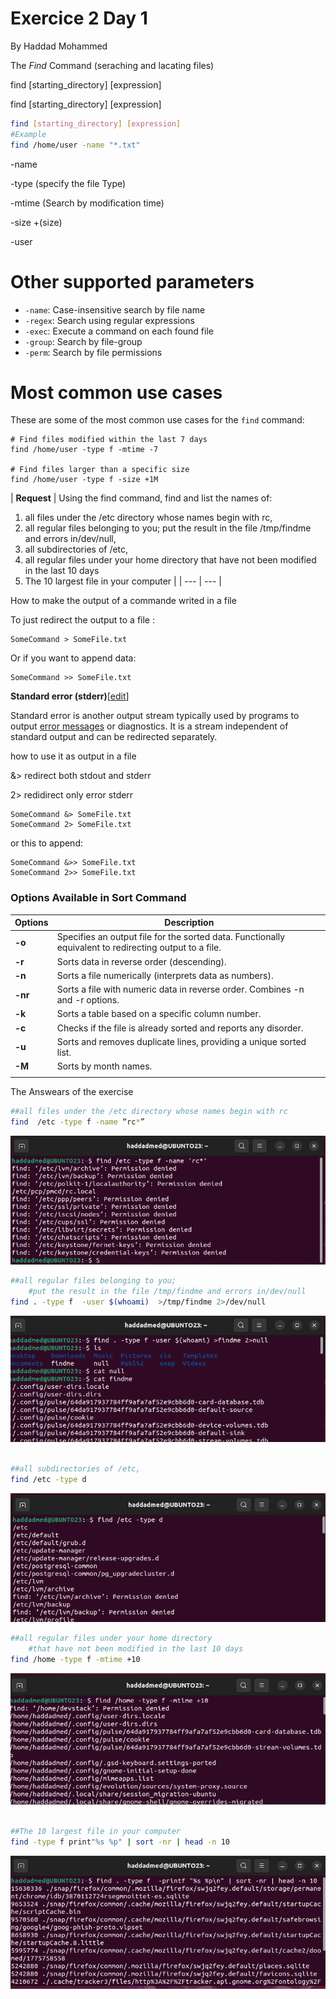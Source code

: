 # Exercice 2 Day 1

By Haddad Mohammed

The *Find* Command  (seraching and lacating files)

find [starting_directory] [expression]

find [starting_directory] [expression]

```bash
find [starting_directory] [expression]
#Example
find /home/user -name "*.txt"
```

-name

-type (specify the file Type)

-mtime (Search by modification time)

-size +(size)

-user

# **Other supported parameters**

- `-name`: Case-insensitive search by file name
- `-regex`: Search using regular expressions
- `-exec`: Execute a command on each found file
- `-group`: Search by file-group
- `-perm`: Search by file permissions

# **Most common use cases**

These are some of the most common use cases for the `find` command:

```
# Find files modified within the last 7 days
find /home/user -type f -mtime -7

# Find files larger than a specific size
find /home/user -type f -size +1M
```

| **Request** | Using the find command, find and list the names of:
1. all files under the /etc directory whose names begin with rc,
2. all regular files belonging to you; put the result in the file /tmp/findme and errors in/dev/null,
3. all subdirectories of /etc,
4. all regular files under your home directory that have not been modified in the last 10 days
5. The 10 largest file in your computer |
| --- | --- |

How to make the output of a commande writed in a file 

To just redirect the output to a file : 

```
SomeCommand > SomeFile.txt

```

Or if you want to append data:

```
SomeCommand >> SomeFile.txt
```

**Standard error (stderr)**[[edit](https://en.wikipedia.org/w/index.php?title=Standard_streams&action=edit&section=5)]

Standard error is another output stream typically used by programs to output [error messages](https://en.wikipedia.org/wiki/Error_message) or diagnostics. It is a stream independent of standard output and can be redirected separately.

how to use it as output in a file 

&> redirect both stdout and stderr 

2> redidirect only error stderr 

```
SomeCommand &> SomeFile.txt
SomeCommand 2> SomeFile.txt
```

or this to append:

```
SomeCommand &>> SomeFile.txt
SomeCommand 2>> SomeFile.txt
```

### Options Available in Sort Command

| **Options** | **Description** |
| --- | --- |
| **-o** | Specifies an output file for the sorted data. Functionally equivalent to redirecting output to a file. |
| **-r** | Sorts data in reverse order (descending). |
| **-n** | Sorts a file numerically (interprets data as numbers). |
| **-nr** | Sorts a file with numeric data in reverse order. Combines -n and -r options. |
| **-k** | Sorts a table based on a specific column number. |
| **-c** | Checks if the file is already sorted and reports any disorder. |
| **-u** | Sorts and removes duplicate lines, providing a unique sorted list. |
| **-M** | Sorts by month names. |
|  |  |

The Answears of the exercise

```bash
##all files under the /etc directory whose names begin with rc
find  /etc -type f -name “rc*”

```

![image.png](image.png)

```bash
##all regular files belonging to you; 
	#put the result in the file /tmp/findme and errors in/dev/null
find . -type f  -user $(whoami)  >/tmp/findme 2>/dev/null

```

![image.png](image%201.png)

```bash

##all subdirectories of /etc,
find /etc -type d

```

![image.png](image%202.png)

```bash
##all regular files under your home directory 
	#that have not been modified in the last 10 days 
find /home -type f -mtime +10
```

![image.png](image%203.png)

```bash

##The 10 largest file in your computer
find -type f print"%s %p" | sort -nr | head -n 10
```

![image.png](image%204.png)
